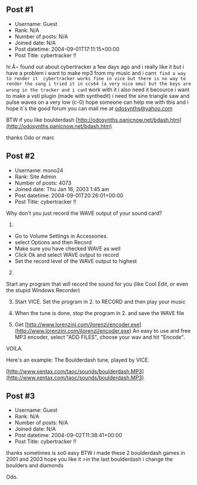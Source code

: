 ## Post #1
- Username: Guest
- Rank: N/A
- Number of posts: N/A
- Joined date: N/A
- Post datetime: 2004-09-01T17:11:15+00:00
- Post Title: cybertracker !!

hi Ã¬ found out about cybertracker a few days ago 
and i really like it
but i have a problem 
i want to make mp3 from my music and i can`t find a way to render it 
cybertracker works fine in vice but there is no way to render the song
i tried it in ccs64 (a very nice emu) but the keys are wrong in the tracker
and i can`t work with it 
i also need it becource i want to make a vsti plugin (made with synthedit)
i need the sine triangle saw and pulse waves on a very low (c-0)
hope someone can help me with this and i hope it`s the good forum 
you can mail me at [odosynths@yahoo.com](mailto:odosynths@yahoo.com)


BTW if you like boulderdash 
[http://odosynths.panicnow.net/bdash.htm](http://odosynths.panicnow.net/bdash.htm)

thanks Odo or marc
## Post #2
- Username: mono24
- Rank: Site Admin
- Number of posts: 4073
- Joined date: Thu Jan 16, 2003 1:45 am
- Post datetime: 2004-09-01T20:26:01+00:00
- Post Title: cybertracker !!

Why don't you just record the WAVE output of your sound card?

1. 
- Go to Volume Settings in Accessories. 
- select Options and then Record
- Make sure you have checked WAVE as well
- Click Ok and select WAVE output to record
- Set the record level of the WAVE output to highest

2. 
Start any program that will record the sound for you (like Cool Edit, or even the stupid Windows Recorder)

3. Start VICE. Set the program in 2. to RECORD and then play your music

4. When the tune is done, stop the program in 2. and save the WAVE file

5. Get [http://www.lorenzini.com/jlorenzi/encoder.exe](http://www.lorenzini.com/jlorenzi/encoder.exe) An easy to  use and free MP3 encoder, select "ADD FILES", choose your wav and hit "Encode". 

VOILA. 

Here's an example: The Boulderdash tune, played by VICE. 

[http://www.xentax.com/taoc/sounds/boulderdash.MP3](http://www.xentax.com/taoc/sounds/boulderdash.MP3)
## Post #3
- Username: Guest
- Rank: N/A
- Number of posts: N/A
- Joined date: N/A
- Post datetime: 2004-09-02T11:38:41+00:00
- Post Title: cybertracker !!

thanks sometimes is so0 easy 
BTW i made these 2 boulderdash games in 2001 and 2003
hope you like it >in the last boulderdash i change the boulders and diamonds 

Odo.
